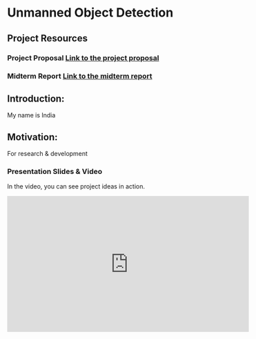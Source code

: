 # Unmanned Object Detection

## Project Resources 

### Project Proposal [Link to the project proposal](./assets/CV_proposal.pdf)

### Midterm Report [Link to the midterm report](./assets/CV_midterm_report.pdf)


## Introduction:

My name is India

## Motivation:

For research & development

### Presentation Slides & Video

In the video, you can see project ideas in action.
<p align="center">
<iframe width="560" height="315" src="https://www.youtube.com/embed/MqlWyAuMOZQ" frameborder="0" allow="accelerometer; encrypted-media; gyroscope; picture-in-picture" allowfullscreen></iframe>
</p>